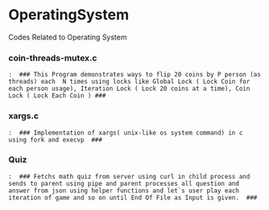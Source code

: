 # OperatingSystem
Codes Related to Operating System 


### coin-threads-mutex.c ###

    :  ### This Program demonstrates ways to flip 20 coins by P person (as threads) each  N times using locks like Global Lock ( Lock Coin for each person usage), Iteration Lock ( Lock 20 coins at a time), Coin Lock ( Lock Each Coin ) ###

### xargs.c ###

    :  ### Implementation of xargs( unix-like os system command) in c using fork and execvp  ###


### Quiz ###

    :  ### Fetchs math quiz from server using curl in child process and sends to parent using pipe and parent processes all question and answer from json using helper functions and let`s user play each iteration of game and so on until End Of File as Input is given.  ###